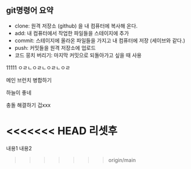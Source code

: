 ## git명령어 요약
- clone: 원격 저장소 (github) 을 내 컴퓨터에 복사해 온다.
- add: 내 컴퓨터에서 작업한 파일들을 스테이지에 추가
- commit: 스테이지에 올라온 파일들을 가지고 내 컴퓨터에 저장 (세이브와 같다.)
- push: 커밋들을 원격 저장소에 업로드
- 코드 뭉치 버리기: 마지막 커밋으로 되돌아가고 싶을 때 사용

11111
ㅇㄹㄴㅇㄹㄴㅇㄹㄴㅇㄹ

메인 브런치
병합하기


하늘이 좋네

충돌 해결하기
겁xxx

<<<<<<< HEAD
리셋후
=======
내용1
내용2
>>>>>>> origin/main
